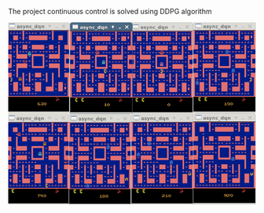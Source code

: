 
The project continuous control is solved using DDPG algorithm

![alt text](https://raw.githubusercontent.com/JoeZhao84/drl/master/Pacman.gif)

